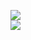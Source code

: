 [![](https://img.shields.io/badge/Made%20With-Github%20Spray-lightgrey.svg?style=for-the-badge&logo=github)](https://github.com/Annihil/github-spray#1390)  
[![](https://i.imgur.com/2DrTn0Z.gif)](https://github.com/Annihil/github-spray)